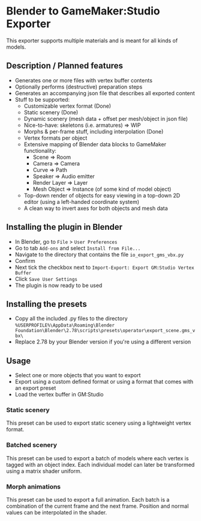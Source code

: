 # Blender to GameMaker:Studio Exporter
This exporter supports multiple materials and is meant for all kinds of models.
## Description / Planned features
* Generates one or more files with vertex buffer contents
* Optionally performs (destructive) preparation steps
* Generates an accompanying json file that describes all exported content
* Stuff to be supported: 
  * Customizable vertex format (Done)
  * Static scenery (Done)
  * Dynamic scenery (mesh data + offset per mesh/object in json file)
  * Nice-to-have: skeletons (i.e. armatures) => WIP
  * Morphs & per-frame stuff, including interpolation (Done)
  * Vertex formats per object
  * Extensive mapping of Blender data blocks to GameMaker functionality:
    * Scene => Room
    * Camera => Camera
    * Curve => Path
    * Speaker => Audio emitter
    * Render Layer => Layer
    * Mesh Object => Instance (of some kind of model object)
  * Top-down render of objects for easy viewing in a top-down 2D editor (using a left-handed coordinate system)
  * A clean way to invert axes for both objects and mesh data
## Installing the plugin in Blender
* In Blender, go to `File` > `User Preferences`
* Go to tab `Add-ons` and select `Install from File...`
* Navigate to the directory that contains the file `io_export_gms_vbx.py`
* Confirm
* Next tick the checkbox next to `Import-Export: Export GM:Studio Vertex Buffer`
* Click `Save User Settings`
* The plugin is now ready to be used
## Installing the presets
* Copy all the included .py files to the directory `%USERPROFILE%\AppData\Roaming\Blender Foundation\Blender\2.78\scripts\presets\operator\export_scene.gms_vbx\`
* Replace 2.78 by your Blender version if you're using a different version
## Usage
* Select one or more objects that you want to export
* Export using a custom defined format or using a format that comes with an export preset
* Load the vertex buffer in GM:Studio
### Static scenery
This preset can be used to export static scenery using a lightweight vertex format.

### Batched scenery
This preset can be used to export a batch of models where each vertex is tagged with an object index.
Each individual model can later be transformed using a matrix shader uniform.

### Morph animations
This preset can be used to export a full animation.
Each batch is a combination of the current frame and the next frame.
Position and normal values can be interpolated in the shader.
